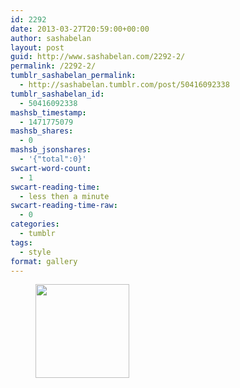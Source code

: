 ```yaml
---
id: 2292
date: 2013-03-27T20:59:00+00:00
author: sashabelan
layout: post
guid: http://www.sashabelan.com/2292-2/
permalink: /2292-2/
tumblr_sashabelan_permalink:
  - http://sashabelan.tumblr.com/post/50416092338
tumblr_sashabelan_id:
  - 50416092338
mashsb_timestamp:
  - 1471775079
mashsb_shares:
  - 0
mashsb_jsonshares:
  - '{"total":0}'
swcart-word-count:
  - 1
swcart-reading-time:
  - less then a minute
swcart-reading-time-raw:
  - 0
categories:
  - tumblr
tags:
  - style
format: gallery
---
```

<div id='gallery-280' class='gallery galleryid-2292 gallery-columns-3 gallery-size-thumbnail'>
  <figure class='gallery-item'> 
  
  <div class='gallery-icon landscape'>
    <a href='http://www.sashabelan.ru/2292-2/attachment/2293/'><img width="150" height="150" src="http://www.sashabelan.ru/wp-content/uploads/2013/03/tumblr_mmsfxmFOHv1qarj97o1_500-150x150.jpg" class="attachment-thumbnail size-thumbnail" alt="" /></a>
  </div></figure>
</div>